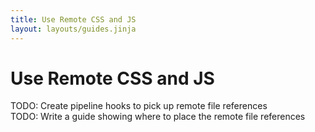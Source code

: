 ```yaml
---
title: Use Remote CSS and JS
layout: layouts/guides.jinja
---
```

# Use Remote CSS and JS
<div class="alert alert-danger" role="alert">
  TODO: Create pipeline hooks to pick up remote file references
</div>
<div class="alert alert-danger" role="alert">
  TODO: Write a guide showing where to place the remote file references
</div>